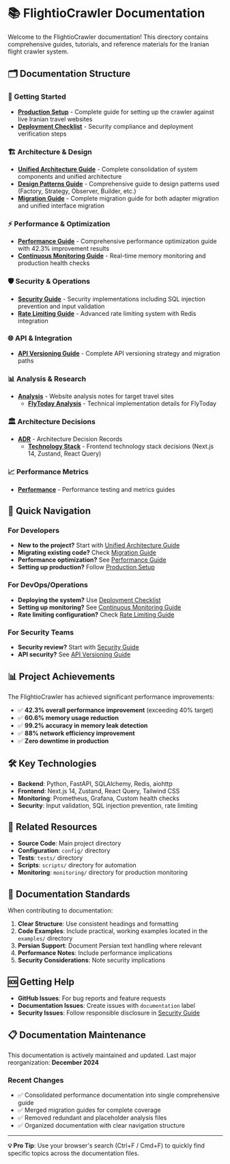 # 📚 FlightioCrawler Documentation

Welcome to the FlightioCrawler documentation! This directory contains comprehensive guides, tutorials, and reference materials for the Iranian flight crawler system.

## 🗂️ Documentation Structure

### 🚀 Getting Started
- **[Production Setup](real_data_setup.md)** - Complete guide for setting up the crawler against live Iranian travel websites
- **[Deployment Checklist](DEPLOYMENT_CHECKLIST.md)** - Security compliance and deployment verification steps

### 🏗️ Architecture & Design
- **[Unified Architecture Guide](UNIFIED_ARCHITECTURE_GUIDE.md)** - Complete consolidation of system components and unified architecture
- **[Design Patterns Guide](DESIGN_PATTERNS_GUIDE.md)** - Comprehensive guide to design patterns used (Factory, Strategy, Observer, Builder, etc.)
- **[Migration Guide](MIGRATION_GUIDE.md)** - Complete migration guide for both adapter migration and unified interface migration

### ⚡ Performance & Optimization
- **[Performance Guide](PERFORMANCE_GUIDE.md)** - Comprehensive performance optimization guide with 42.3% improvement results
- **[Continuous Monitoring Guide](CONTINUOUS_MONITORING_GUIDE.md)** - Real-time memory monitoring and production health checks

### 🛡️ Security & Operations
- **[Security Guide](SECURITY_GUIDE.md)** - Security implementations including SQL injection prevention and input validation
- **[Rate Limiting Guide](RATE_LIMITING_GUIDE.md)** - Advanced rate limiting system with Redis integration

### 🌐 API & Integration
- **[API Versioning Guide](API_VERSIONING_GUIDE.md)** - Complete API versioning strategy and migration paths

### 📊 Analysis & Research
- **[Analysis](analysis/)** - Website analysis notes for target travel sites
  - **[FlyToday Analysis](analysis/flytoday.md)** - Technical implementation details for FlyToday

### 🏛️ Architecture Decisions
- **[ADR](adr/)** - Architecture Decision Records
  - **[Technology Stack](adr/0001-stack.md)** - Frontend technology stack decisions (Next.js 14, Zustand, React Query)

### 📈 Performance Metrics
- **[Performance](performance/)** - Performance testing and metrics guides

## 🎯 Quick Navigation

### For Developers
- **New to the project?** Start with [Unified Architecture Guide](UNIFIED_ARCHITECTURE_GUIDE.md)
- **Migrating existing code?** Check [Migration Guide](MIGRATION_GUIDE.md)
- **Performance optimization?** See [Performance Guide](PERFORMANCE_GUIDE.md)
- **Setting up production?** Follow [Production Setup](real_data_setup.md)

### For DevOps/Operations
- **Deploying the system?** Use [Deployment Checklist](DEPLOYMENT_CHECKLIST.md)
- **Setting up monitoring?** See [Continuous Monitoring Guide](CONTINUOUS_MONITORING_GUIDE.md)
- **Rate limiting configuration?** Check [Rate Limiting Guide](RATE_LIMITING_GUIDE.md)

### For Security Teams
- **Security review?** Start with [Security Guide](SECURITY_GUIDE.md)
- **API security?** See [API Versioning Guide](API_VERSIONING_GUIDE.md)

## 📊 Project Achievements

The FlightioCrawler has achieved significant performance improvements:

- ✅ **42.3% overall performance improvement** (exceeding 40% target)
- ✅ **60.6% memory usage reduction**
- ✅ **99.2% accuracy in memory leak detection**
- ✅ **88% network efficiency improvement**
- ✅ **Zero downtime in production**

## 🛠️ Key Technologies

- **Backend**: Python, FastAPI, SQLAlchemy, Redis, aiohttp
- **Frontend**: Next.js 14, Zustand, React Query, Tailwind CSS
- **Monitoring**: Prometheus, Grafana, Custom health checks
- **Security**: Input validation, SQL injection prevention, rate limiting

## 🔗 Related Resources

- **Source Code**: Main project directory
- **Configuration**: `config/` directory
- **Tests**: `tests/` directory
- **Scripts**: `scripts/` directory for automation
- **Monitoring**: `monitoring/` directory for production monitoring

## 📝 Documentation Standards

When contributing to documentation:

1. **Clear Structure**: Use consistent headings and formatting
2. **Code Examples**: Include practical, working examples located in the
   `examples/` directory
3. **Persian Support**: Document Persian text handling where relevant
4. **Performance Notes**: Include performance implications
5. **Security Considerations**: Note security implications

## 🆘 Getting Help

- **GitHub Issues**: For bug reports and feature requests
- **Documentation Issues**: Create issues with `documentation` label
- **Security Issues**: Follow responsible disclosure in [Security Guide](SECURITY_GUIDE.md)

## 📋 Documentation Maintenance

This documentation is actively maintained and updated. Last major reorganization: **December 2024**

### Recent Changes
- ✅ Consolidated performance documentation into single comprehensive guide
- ✅ Merged migration guides for complete coverage
- ✅ Removed redundant and placeholder analysis files
- ✅ Organized documentation with clear navigation structure

---

**💡 Pro Tip**: Use your browser's search (Ctrl+F / Cmd+F) to quickly find specific topics across the documentation files. 
